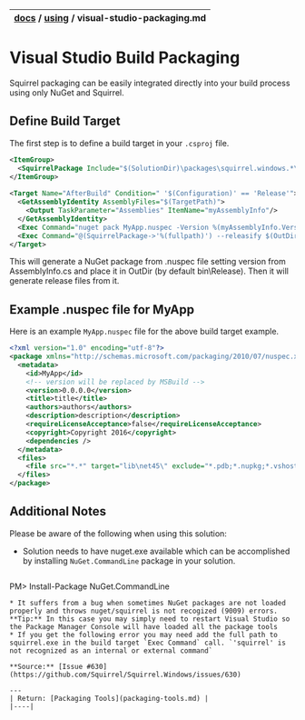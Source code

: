 | [docs](..)  / [using](.) / visual-studio-packaging.md
|:---|

# Visual Studio Build Packaging

Squirrel packaging can be easily integrated directly into your build process using only NuGet and Squirrel. 

## Define Build Target

The first step is to define a build target in your `.csproj` file.

```xml
<ItemGroup>
  <SquirrelPackage Include="$(SolutionDir)\packages\squirrel.windows.*\tools\Squirrel.exe" />
</ItemGroup>
  
<Target Name="AfterBuild" Condition=" '$(Configuration)' == 'Release'">
  <GetAssemblyIdentity AssemblyFiles="$(TargetPath)">
    <Output TaskParameter="Assemblies" ItemName="myAssemblyInfo"/>
  </GetAssemblyIdentity>
  <Exec Command="nuget pack MyApp.nuspec -Version %(myAssemblyInfo.Version) -Properties Configuration=Release -OutputDirectory $(OutDir) -BasePath $(OutDir)" />
  <Exec Command="@(SquirrelPackage->'%(fullpath)') --releasify $(OutDir)MyApp.%(myAssemblyInfo.Version).nupkg" />
</Target>
```

This will generate a NuGet package from .nuspec file setting version from AssemblyInfo.cs and place it in OutDir (by default bin\Release). Then it will generate release files from it.

## Example .nuspec file for MyApp

Here is an example `MyApp.nuspec` file for the above build target example.

```xml
<?xml version="1.0" encoding="utf-8"?>
<package xmlns="http://schemas.microsoft.com/packaging/2010/07/nuspec.xsd">
  <metadata>
    <id>MyApp</id>
    <!-- version will be replaced by MSBuild -->
    <version>0.0.0.0</version>
    <title>title</title>
    <authors>authors</authors>
    <description>description</description>
    <requireLicenseAcceptance>false</requireLicenseAcceptance>
    <copyright>Copyright 2016</copyright>
    <dependencies />
  </metadata>
  <files>
    <file src="*.*" target="lib\net45\" exclude="*.pdb;*.nupkg;*.vshost.*"/>
  </files>
</package>
```

## Additional Notes

Please be aware of the following when using this solution:

* Solution needs to have nuget.exe available which can be accomplished by installing `NuGet.CommandLine` package in your solution.  

  ~~~pm
PM>  Install-Package NuGet.CommandLine
  ~~~
* It suffers from a bug when sometimes NuGet packages are not loaded properly and throws nuget/squirrel is not recogized (9009) errors.  
 **Tip:** In this case you may simply need to restart Visual Studio so the Package Manager Console will have loaded all the package tools
* If you get the following error you may need add the full path to squirrel.exe in the build target `Exec Command` call. `'squirrel' is not recognized as an internal or external command`

**Source:** [Issue #630](https://github.com/Squirrel/Squirrel.Windows/issues/630)

---
| Return: [Packaging Tools](packaging-tools.md) |
|----|



